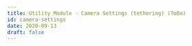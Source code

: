 ```yaml
---
title: Utility Module - Camera Settings (tethering) (ToDo)
id: camera-settings
date: 2020-09-13
draft: false
---
```


